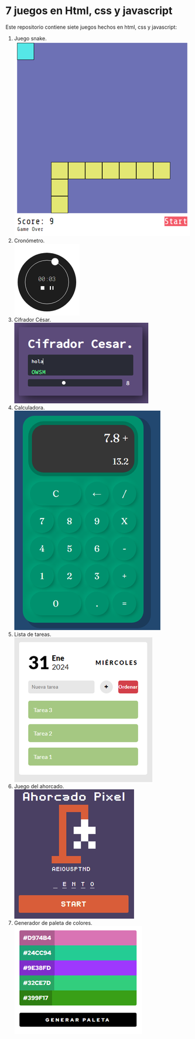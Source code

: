 # 7 juegos en Html, css y javascript
Este repositorio contiene siete juegos hechos en html, css y javascript:
1. Juego snake. <br> ![Juego snake](img/snake.png) <br>
2. Cronómetro. <br> ![Cronometro](img/cronometro.png)  <br>
2. Cifrador César. <br> ![Cifrador Cesar](img/cifrador_cesar.png) <br>
4. Calculadora. <br> ![Calculadora](img/calculadora.png) <br>
5. Lista de tareas. <br> ![Lista de tareas](img/lista_de_tareas.png) <br>
6. Juego del ahorcado. <br> ![Juego del ahorcado](img/juego_del_ahorcado.png) <br>
7. Generador de paleta de colores. <br> ![Generador de paleta de colores](img/generador_de_colores.png) <br>
